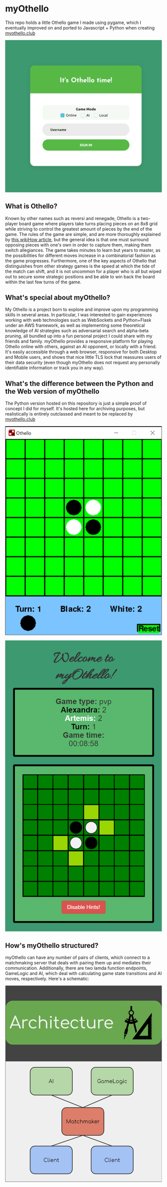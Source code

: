 # myOthello
This repo holds a little Othello game I made using pygame, which I eventually improved on and ported to Javascript + Python when creating [myothello.club](https://myothello.club)

![myOthello title screen](./loginScreenshot.PNG)

## What is Othello?
Known by other names such as reversi and renegade, Othello is a two-player board game where players take turns placing pieces on an 8x8 grid while striving to control the greatest amount of pieces by the end of the game. The rules of the game are simple, and are more thoroughly explained by [this wikiHow article](https://www.wikihow.com/Play-Othello), but the general idea is that one must surround opposing pieces with one's own in order to capture them, making them switch allegiances. The game takes minutes to learn but years to master, as the possibilities for different moves increase in a combinatorial fashion as the game progresses. Furthermore, one of the key aspects of Othello that distinguishes from other strategy games is the speed at which the tide of the match can shift, and it is not uncommon for a player who is all but wiped out to secure some strategic positions and be able to win back the board within the last few turns of the game.

## What's special about myOthello?
My Othello is a project born to explore and improve upon my programming skills in several areas. In particular, I was interested to gain experiences working with web technologies such as WebSockets and Python+Flask under an AWS framework, as well as implementing some theoretical knowledge of AI strategies such as adversarial search and alpha-beta pruning, all bundled up into a fun personal project I could share with my friends and family. myOthello provides a responsive platform for playing Othello online with others, against an AI opponent, or locally with a friend. It's easily accessible through a web browser, responsive for both Desktop and Mobile users, and shows that nice little TLS lock that reassures users of their data security (even though myOthello does not request any personally identifiable information or track you in any way).

## What's the difference between the Python and the Web version of myOthello
The Python version hosted on this repository is just a simple proof of concept I did for myself. It's hosted here for archiving purposes, but realistically is entirely outclassed and meant to be replaced by [myothello.club](https://myothello.club)

![myOthello python version](./pythonScreenshot.PNG)

![myOthello web version](./webScreenshot.PNG)

## How's myOthello structured?
myOthello can have any number of pairs of clients, which connect to a matchmaking server that deals with pairing them up and mediates their communication. Additionally, there are two lamda function endpoints, GameLogic and AI, which deal with calculating game state transitions and AI moves, respectively. Here's a schematic:

![myOthello architecture schematic](./architecture.PNG)

